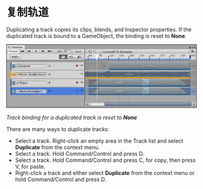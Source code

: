 # 复制轨道

Duplicating a track copies its clips, blends, and Inspector properties. If the duplicated track is bound to a GameObject, the binding is reset to **None**.

![Track binding for a duplicated track is reset to **None**](images/timeline_track_duplicate.png)

_Track binding for a duplicated track is reset to **None**_

There are many ways to duplicate tracks:

- Select a track. Right-click an empty area in the Track list and select **Duplicate** from the context menu.
- Select a track. Hold Command/Control and press D.
- Select a track. Hold Command/Control and press C, for copy, then press V, for paste.
- Right-click a track and either select **Duplicate** from the context menu or hold Command/Control and press D.
